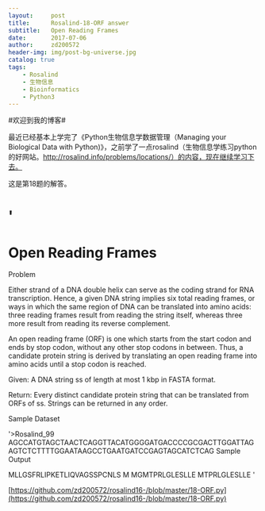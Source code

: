 ```yaml
---
layout:     post
title:      Rosalind-18-ORF answer
subtitle:   Open Reading Frames
date:       2017-07-06
author:     zd200572
header-img: img/post-bg-universe.jpg
catalog: true
tags:
    - Rosalind
    - 生物信息
    - Bioinformatics
    - Python3
---
```


#欢迎到我的博客#


最近已经基本上学完了《Python生物信息学数据管理（Managing your Biological Data with Python)》，之前学了一点rosalind（生物信息学练习python的好网站。http://rosalind.info/problems/locations/）的内容，现在继续学习下去。

这是第18题的解答。

'
================================
Open Reading Frames
================================
Problem

Either strand of a DNA double helix can serve as the coding strand for RNA transcription. Hence, a given DNA string implies six total reading frames, or ways in which the same region of DNA can be translated into amino acids: three reading frames result from reading the string itself, whereas three more result from reading its reverse complement.

An open reading frame (ORF) is one which starts from the start codon and ends by stop codon, without any other stop codons in between. Thus, a candidate protein string is derived by translating an open reading frame into amino acids until a stop codon is reached.

Given: A DNA string ss of length at most 1 kbp in FASTA format.

Return: Every distinct candidate protein string that can be translated from ORFs of ss. Strings can be returned in any order.

Sample Dataset

'>Rosalind_99
AGCCATGTAGCTAACTCAGGTTACATGGGGATGACCCCGCGACTTGGATTAGAGTCTCTTTTGGAATAAGCCTGAATGATCCGAGTAGCATCTCAG
Sample Output

MLLGSFRLIPKETLIQVAGSSPCNLS
M
MGMTPRLGLESLLE
MTPRLGLESLLE
'

[https://github.com/zd200572/rosalind16-/blob/master/18-ORF.py](https://github.com/zd200572/rosalind16-/blob/master/18-ORF.py)